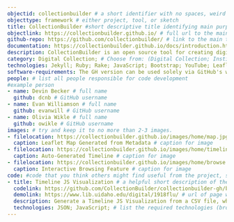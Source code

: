 ```yaml
---
objectid: collectionbuilder # a short identifier with no spaces, weird characters, etc.
objecttype: framework # either project, tool, or sketch
title: CollectionBuilder #short descriptive title identifying main purpose/use and possibly technology
objectlink: https://collectionbuilder.github.io/ # full url to the main tool/project site
github-repo: https://github.com/collectionbuilder/ # link to the main tool/project github repository, only if different
documentation: https://collectionbuilder.github.io/docs/introduction.html # link to documentaton, if avialble. 
description: CollectionBuilder is an open source tool for creating digital collection and exhibit websites that are driven by metadata and powered by modern static web technology. There are four types currently in development. # short description providing contextual information about the uses, technologies, examples, tools, and/or category the recipe addresses 
category: Digital Collection; # Choose from: (Digital Collection; Institutional Repository; Research Guide; Qualitative Data Analysis; Oral History; Library Website; Critical Edition; OER; Screwing-Around;) or add a new one -- separate multiple using semi-colons.
technologies: Jekyll; Ruby; Rake; JavaScript; Bootstrap; YouTube; Leaflet; JSON; # list the required technologies (broadly speaking - include APIs, services, etc.) important to and/or necessary for your recipe; separate by semi-colon. Include the site generator first. Example: jekyll; bootstrap;svg;
software-requirements: The GH version can be used solely via GitHub's web interface (with a GitHub account). The other versions require <a href='https://collectionbuilder.github.io/docs/software.html'>Git, Ruby, and Jekyll</a>. The ES version also requires <a target="_blank" href='https://github.com/CollectionBuilder/collectionbuilder-sa_draft#collectionbuilder-sa_draft'>ImageMagick, GhostScript, ElasticSearch, and connections with some cloud services</a>.  # Free text statement describing software installs required before getting started on a local computer.
people: # list all people responsible for code development
#example person
- name: Devin Becker # full name
  github: dcnb # GitHub username
- name: Evan Williamson # full name
  github: evanwill # GitHub username
- name: Olivia Wikle # full name
  github: owikle # GitHub username
images: # try and keep it to no more than 2-3 images. 
- filelocation: https://collectionbuilder.github.io/images/home/map.jpg # filename for image, including url, or extension and folder of this repository (i.e. '/images/picture.jpg')
  caption: Leaflet Map Generated from Metadata # caption for image
- filelocation: https://collectionbuilder.github.io/images/home/timeline-postcards.png # filename for image, including url, or extension and folder of this repository (i.e. '/images/picture.jpg')
  caption: Auto-Generated Timeline # caption for image
- filelocation: https://collectionbuilder.github.io/images/home/browse.png # filename for image, including url, or extension and folder of this repository (i.e. '/images/picture.jpg')
  caption: Interactive Browsing Feature # caption for image
code: #code that you think others might find useful from the project, sketch or tool
- title: Timeline JS Visualization # a helpful short description of the code piece or pieces that do the thing you think another person might like to do. 
  codelink: https://github.com/CollectionBuilder/collectionbuilder-gh/blob/master/assets/data/timelinejs.json; https://github.com/CollectionBuilder/collectionbuilder-gh/blob/master/_includes/feature/timelinejs.html# link to where people can view the piece of code, preferabbly in a GitHub repo -- separate multiple links by semi-colon
  demolink: https://www.lib.uidaho.edu/digital/1918flu/ # url of page where this code works, demonstrating the features. 
  description: Generate a Timeline JS Visualization from a CSV file, which can also be filtered based on characteristics # brief description of the piece of code - how it's used in project/sketch/tool + how it might be used
  technologies: JSON; JavaScript; # list the required technologies (broadly speaking) important to and/or necessary for your recipe; separate by semi-colon. Include the site generator first. Example: jekyll; bootstrap;svg;
---
```

